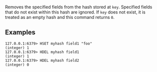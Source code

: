 Removes the specified fields from the hash stored at `key`.
Specified fields that do not exist within this hash are ignored.
If `key` does not exist, it is treated as an empty hash and this command returns
`0`.

## Examples

```valkey-cli
127.0.0.1:6379> HSET myhash field1 "foo"
(integer) 1
127.0.0.1:6379> HDEL myhash field1
(integer) 1
127.0.0.1:6379> HDEL myhash field2
(integer) 0
```
